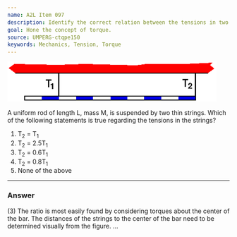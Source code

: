```yaml
---
name: A2L Item 097
description: Identify the correct relation between the tensions in two strings supporting a uniform bar.
goal: Hone the concept of torque.
source: UMPERG-ctqpe150
keywords: Mechanics, Tension, Torque
---
```


![Item097_fig1.gif](../images/Item097_fig1.gif)

A uniform rod of length L, mass M, is suspended by two thin strings. 
Which of the following statements is true regarding the tensions in the
strings?

1. T<sub>2</sub> = T<sub>1</sub>
2. T<sub>2</sub> = 2.5T<sub>1</sub>
3. T<sub>2</sub> = 0.6T<sub>1</sub>
4. T<sub>2</sub> = 0.8T<sub>1</sub>
5. None of the above

<hr/>

### Answer

(3) The ratio is most easily found by considering torques about the
center of the bar.  The distances of the strings to the center of the
bar need to be determined visually from the figure.
...
